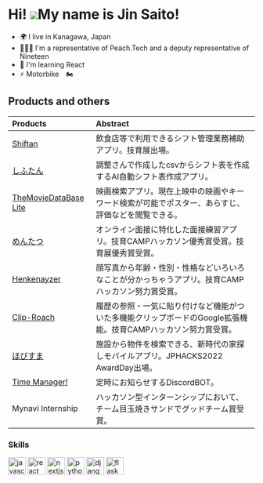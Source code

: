 Hi! ![](https://user-images.githubusercontent.com/18350557/176309783-0785949b-9127-417c-8b55-ab5a4333674e.gif)My name is Jin Saito!
=====================================================================================================================================

* 🌍  I live in Kanagawa, Japan
* 👨‍👨‍👦 I'm a representative of Peach.Tech and a deputy representative of Nineteen
* 🧠 I'm learning React
* ⚡ Motorbike　🏍

## Products and others
| Products | Abstract |
| :-- | :-- |
| [Shiftan](https://github.com/JinA293/shiftan-v2) | 飲食店等で利用できるシフト管理業務補助アプリ。技育展出場。 |
| [しふたん](https://github.com/JinA293/shiftan) | 調整さんで作成したcsvからシフト表を作成するAI自動シフト表作成アプリ。 |
| [TheMovieDataBase Lite](https://github.com/JinA293/TheMovieDatabaseLite_cs50FinalProject) | 映画検索アプリ。現在上映中の映画やキーワード検索が可能でポスター、あらすじ、評価などを閲覧できる。|
| [めんたつ](https://github.com/masachika-kamada/interview-practice) | オンライン面接に特化した面接練習アプリ。技育CAMPハッカソン優秀賞受賞。技育展優秀賞受賞。 |
| [Henkenayzer](https://github.com/shimizuyuta/hackathon_vol5) | 顔写真から年齢・性別・性格などいろいろなことが分かっちゃうアプリ。技育CAMPハッカソン努力賞受賞。 |
| [Clip-Roach](https://github.com/shimizuyuta/hackathon_vol4_0618)| 履歴の参照・一気に貼り付けなど機能がついた多機能クリップボードのGoogle拡張機能。技育CAMPハッカソン努力賞受賞。 |
| [ほびすま](https://github.com/jphacks/F_2202)| 施設から物件を検索できる、新時代の家探しモバイルアプリ。JPHACKS2022 AwardDay出場。 |
| [Time Manager!](https://github.com/JinA293/TimeManager-) | 定時にお知らせするDiscordBOT。 |
| Mynavi Internship | ハッカソン型インターンシップにおいて、チーム目玉焼きサンドでグッドチーム賞受賞。 |


<!-- ### List of my portfolio -->

### Skills

<p align="left">
  <a target="_blank" rel="noreferrer"><img src="https://raw.githubusercontent.com/danielcranney/readme-generator/main/public/icons/skills/javascript-colored.svg" width="36" height="36" alt="javascript" /></a>
  <a target="_blank" rel="noreferrer"><img src="https://raw.githubusercontent.com/danielcranney/readme-generator/main/public/icons/skills/react-colored.svg" width="36" height="36" alt="react" /></a>
  <a target="_blank" rel="noreferrer"><img src="https://raw.githubusercontent.com/danielcranney/readme-generator/main/public/icons/skills/nextjs-colored.svg" width="36" height="36" alt="nextjs" /></a>
  <a　target="_blank" rel="noreferrer"><img src="https://raw.githubusercontent.com/danielcranney/readme-generator/main/public/icons/skills/python-colored.svg" width="36" height="36" alt="python" /></a>
  <a target="_blank" rel="noreferrer"><img src="https://raw.githubusercontent.com/danielcranney/readme-generator/main/public/icons/skills/django-colored.svg" width="36" height="36" alt="django" /></a>
  <a target="_blank" rel="noreferrer"><img src="https://raw.githubusercontent.com/danielcranney/readme-generator/main/public/icons/skills/flask-colored.svg" width="36" height="36" alt="flask" /></a>
</p>

<!--
### Socials

<p align="left"> 
  <a href="https://www.github.com/JinA293" target="_blank" rel="noreferrer"><img src="https://raw.githubusercontent.com/danielcranney/readme-generator/main/public/icons/socials/github.svg" width="32" height="32" /></a> 
  <a href="https://www.twitter.com/jin_pro_01" target="_blank" rel="noreferrer"><img src="https://raw.githubusercontent.com/danielcranney/readme-generator/main/public/icons/socials/twitter.svg" width="32" height="32" /></a>
</p>
-->

<p align="left"> 
<!--   <img alt="Top Langs" height="150px" src="https://github-readme-stats.vercel.app/api/top-langs/?username=JinA293&layout=compact&show_icons=true&theme=tokyonight" />
  <img alt="github stats" height="150px" src="https://github-readme-stats.vercel.app/api?username=JinA293&theme=tokyonight&show_icons=ture" /> -->
  <!--<img height="148px" src="https://github-readme-streak-stats.herokuapp.com/?user=JinA293&theme=dark" />-->
<!--   <img height="150px" width="485px"src="https://activity-graph.herokuapp.com/graph?username=JinA293&theme=react-dark" alt="GitHub Commits Graph" /> -->
</p>

<!-- [![trophy](https://github-profile-trophy.vercel.app/?username=JinA293&theme=onedark&column=7)](https://github.com/ryo-ma/github-profile-trophy) -->
<!--
<p align="left">
  <a href="https://github.com/JinA293/JinA293/">
    <img src="https://komarev.com/ghpvc/?username=JinA293" alt="JinA293" />
  </a>
  <a href="http://twitter.com/jin_pro_01">
    <img height="20" src="https://img.shields.io/twitter/follow/jin_pro_01?label=Twitter&logo=twitter&style=flat" />
  </a>
  <a href="https://github.com/JinA293">
    <img height="20" src="https://img.shields.io/github/followers/JinA293?label=follow&logo=github&style=flat" />
  </a>
</p>
-->
